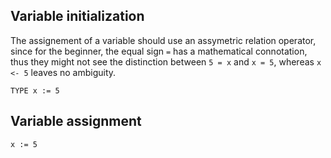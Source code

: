 ## Variable initialization

The assignement of a variable should use an assymetric relation operator, since for the beginner, the equal sign `=` has a mathematical connotation, thus they might not see the distinction between `5 = x` and `x = 5`, whereas `x <- 5` leaves no ambiguity.

`TYPE x := 5`

## Variable assignment

`x := 5`